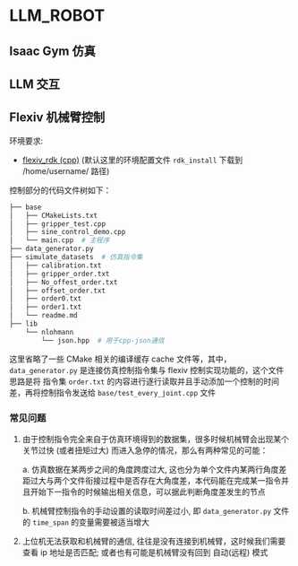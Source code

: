 # LLM_ROBOT

## Isaac Gym 仿真

## LLM 交互

## Flexiv 机械臂控制

环境要求:

- [flexiv_rdk (cpp)](https://rdk.flexiv.com/api/index.html) (默认这里的环境配置文件 `rdk_install` 下载到 /home/username/ 路径)

控制部分的代码文件树如下：

``` bash
├── base
│   ├── CMakeLists.txt
│   ├── gripper_test.cpp
│   ├── sine_control_demo.cpp
│   └── main.cpp  # 主程序
├── data_generator.py
├── simulate_datasets  # 仿真指令集
│   ├── calibration.txt
│   ├── gripper_order.txt
│   ├── No_offest_order.txt
│   ├── offset_order.txt
│   ├── order0.txt
│   ├── order1.txt
│   └── readme.md
├── lib
    └── nlohmann
        └── json.hpp  # 用于cpp-json通信

```

这里省略了一些 CMake 相关的编译缓存 cache 文件等，其中，`data_generator.py` 是连接仿真控制指令集与 flexiv 控制实现功能的，这个文件思路是将 指令集 `order.txt` 的内容进行逐行读取并且手动添加一个控制的时间差，再将控制指令发送给 `base/test_every_joint.cpp` 文件

### 常见问题

1. 由于控制指令完全来自于仿真环境得到的数据集，很多时候机械臂会出现某个关节过快 (或者扭矩过大) 而进入急停的情况，那么有两种常见的可能：

    a. 仿真数据在某两步之间的角度跨度过大, 这也分为单个文件内某两行角度差距过大与两个文件衔接过程中是否存在大角度差，本代码能在完成某一指令并且开始下一指令的时候输出相关信息，可以据此判断角度差发生的节点

    b. 机械臂控制指令的手动设置的读取时间差过小, 即 `data_generator.py` 文件的 `time_span` 的变量需要被适当增大

2. 上位机无法获取和机械臂的通信, 往往是没有连接到机械臂，这时候我们需要查看 ip 地址是否匹配; 或者也有可能是机械臂没有回到 自动(远程) 模式
